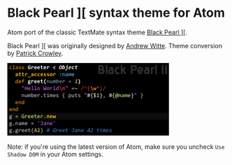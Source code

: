 # Black Pearl \]\[ syntax theme for Atom

Atom port of the classic TextMate syntax theme [Black Pearl \]\[](http://blog.case.edu/ajw33/2006/03/22/black_pearl_textmate_theme).

Black Pearl \]\[ was originally designed by [Andrew Witte](https://github.com/ajwitte). Theme conversion by [Patrick Crowley](https://github.com/mokolabs).

![Image of Black Pearl II](https://raw.githubusercontent.com/mokolabs/black-pearl-ii/master/bp2.gif)

Note: if you're using the latest version of Atom, make sure you uncheck `Use Shadow DOM` in your Atom settings.
